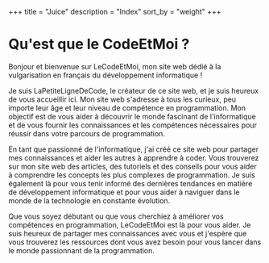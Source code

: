 +++
title = "Juice"
description = "Index"
sort_by = "weight"
+++

 <h1> Qu'est que le CodeEtMoi ? </h1>

Bonjour et bienvenue sur LeCodeEtMoi, mon site web dédié à la vulgarisation en français du développement informatique !

Je suis LaPetiteLigneDeCode, le créateur de ce site web, et je suis heureux de vous accueillir ici. Mon site web s'adresse à tous les curieux, peu importe leur âge et leur niveau de compétence en programmation. Mon objectif est de vous aider à découvrir le monde fascinant de l'informatique et de vous fournir les connaissances et les compétences nécessaires pour réussir dans votre parcours de programmation.

En tant que passionné de l'informatique, j'ai créé ce site web pour partager mes connaissances et aider les autres à apprendre à coder. Vous trouverez sur mon site web des articles, des tutoriels et des conseils pour vous aider à comprendre les concepts les plus complexes de programmation. Je suis également là pour vous tenir informé des dernières tendances en matière de développement informatique et pour vous aider à naviguer dans le monde de la technologie en constante évolution.

Que vous soyez débutant ou que vous cherchiez à améliorer vos compétences en programmation, LeCodeEtMoi est là pour vous aider. Je suis heureux de partager mes connaissances avec vous et j'espère que vous trouverez les ressources dont vous avez besoin pour vous lancer dans le monde passionnant de la programmation.
